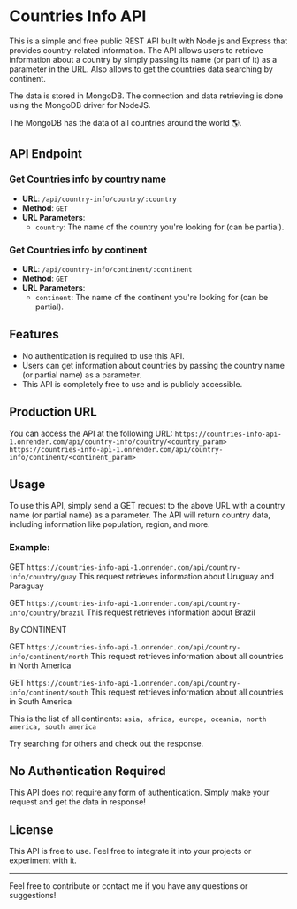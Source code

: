# Countries Info API

This is a simple and free public REST API built with Node.js and Express that provides country-related information. The API allows users to retrieve information about a country by simply passing its name (or part of it) as a parameter in the URL.  Also allows to get the countries data searching by continent.

The data is stored in MongoDB.  The connection and data retrieving is done using the MongoDB driver for NodeJS.

The MongoDB has the data of all countries around the world 🌎.


## API Endpoint

### Get Countries info by country name

- **URL**: `/api/country-info/country/:country`
- **Method**: `GET`
- **URL Parameters**: 
  - `country`: The name of the country you're looking for (can be partial).
  
### Get Countries info by continent

- **URL**: `/api/country-info/continent/:continent`
- **Method**: `GET`
- **URL Parameters**: 
  - `continent`: The name of the continent you're looking for (can be partial).


## Features

- No authentication is required to use this API.
- Users can get information about countries by passing the country name (or partial name) as a parameter.
- This API is completely free to use and is publicly accessible.

## Production URL

You can access the API at the following URL:
`https://countries-info-api-1.onrender.com/api/country-info/country/<country_param>`
`https://countries-info-api-1.onrender.com/api/country-info/continent/<continent_param>`


## Usage

To use this API, simply send a GET request to the above URL with a country name (or partial name) as a parameter. The API will return country data, including information like population, region, and more.

### Example:

GET `https://countries-info-api-1.onrender.com/api/country-info/country/guay`
This request retrieves information about Uruguay and Paraguay


GET `https://countries-info-api-1.onrender.com/api/country-info/country/brazil`
This request retrieves information about Brazil


By CONTINENT

GET `https://countries-info-api-1.onrender.com/api/country-info/continent/north`
This request retrieves information about all countries in North America


GET `https://countries-info-api-1.onrender.com/api/country-info/continent/south`
This request retrieves information about all countries in South America


This is the list of all continents: `asia, africa, europe, oceania, north america, south america`

Try searching for others and check out the response.

## No Authentication Required

This API does not require any form of authentication. Simply make your request and get the data in response!

## License

This API is free to use. Feel free to integrate it into your projects or experiment with it. 

---



Feel free to contribute or contact me if you have any questions or suggestions!

